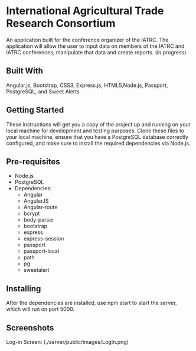 # International Agricultural Trade Research Consortium

An application built for the conference organizer of the IATRC. The application will allow the user to input data on members of the IATRC and IATRC conferences, manipulate that data and create reports. (in progress)

## Built With

Angular.js, Bootstrap, CSS3, Express.js, HTML5,Node.js, Passport, PostgreSQL, and Sweet Alerts

## Getting Started

These instructions will get you a copy of the project up and running on your local machine for development and testing purposes. Clone these files to your local machine, ensure that you have a PostgreSQL database correctly configured, and make sure to install the required dependencies via Node.js.

## Pre-requisites

* Node.js
* PostgreSQL
* Dependencies:
    * Angular
    * AngularJS
    * Angular-route
    * bcrypt
    * body-parser
    * bootstrap
    * express
    * express-session
    * passport
    * passport-local
    * path
    * pg
    * sweetalert

 ## Installing

 After the dependencies are installed, use npm start to start the server, which will run on port 5000.

 ## Screenshots

 Log-in Screen: (./server/public/images/LogIn.png)



 